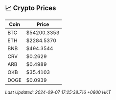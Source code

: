 ## 📈 Crypto Prices

| Coin | Price |
| ---- | ----- |
| BTC | $54200.3353 |
| ETH | $2284.5370 |
| BNB | $494.3544 |
| CRV | $0.2629 |
| ARB | $0.4989 |
| OKB | $35.4103 |
| DOGE | $0.0939 |

_Last Updated: 2024-09-07 17:25:38.716 +0800 HKT_